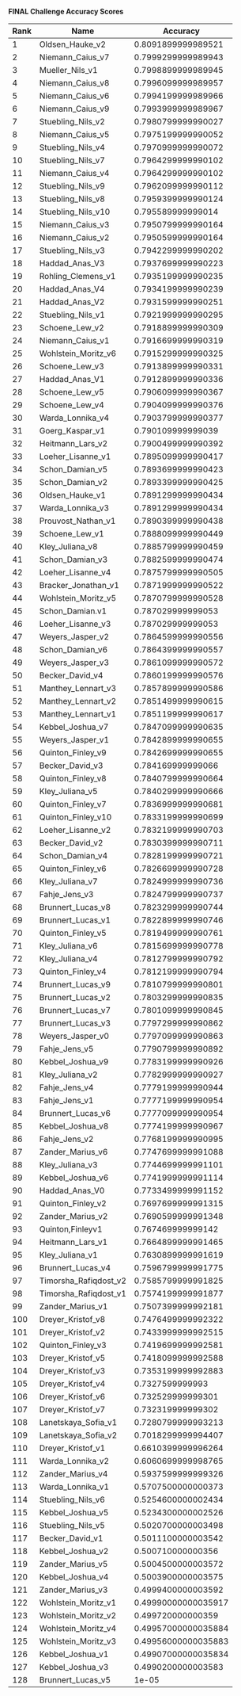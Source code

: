 **FINAL Challenge Accuracy Scores**



|Rank|Name|Accuracy|
|----|-----|---|
|1|Oldsen_Hauke_v2|0.8091899999989521|
|2|Niemann_Caius_v7|0.7999299999989943|
|3|Mueller_Nils_v1|0.7998899999989945|
|4|Niemann_Caius_v8|0.7996099999989957|
|5|Niemann_Caius_v6|0.7994199999989966|
|6|Niemann_Caius_v9|0.7993999999989967|
|7|Stuebling_Nils_v2|0.7980799999990027|
|8|Niemann_Caius_v5|0.7975199999990052|
|9|Stuebling_Nils_v4|0.7970999999990072|
|10|Stuebling_Nils_v7|0.7964299999990102|
|11|Niemann_Caius_v4|0.7964299999990102|
|12|Stuebling_Nils_v9|0.7962099999990112|
|13|Stuebling_Nils_v8|0.7959399999990124|
|14|Stuebling_Nils_v10|0.795589999999014|
|15|Niemann_Caius_v3|0.7950799999990164|
|16|Niemann_Caius_v2|0.7950599999990164|
|17|Stuebling_Nils_v3|0.7942299999990202|
|18|Haddad_Anas_V3|0.7937699999990223|
|19|Rohling_Clemens_v1|0.7935199999990235|
|20|Haddad_Anas_V4|0.7934199999990239|
|21|Haddad_Anas_V2|0.7931599999990251|
|22|Stuebling_Nils_v1|0.7921999999990295|
|23|Schoene_Lew_v2|0.7918899999990309|
|24|Niemann_Caius_v1|0.7916699999990319|
|25|Wohlstein_Moritz_v6|0.7915299999990325|
|26|Schoene_Lew_v3|0.7913899999990331|
|27|Haddad_Anas_V1|0.7912899999990336|
|28|Schoene_Lew_v5|0.7906099999990367|
|29|Schoene_Lew_v4|0.7904099999990376|
|30|Warda_Lonnika_v4|0.7903799999990377|
|31|Goerg_Kaspar_v1|0.790109999999039|
|32|Heitmann_Lars_v2|0.7900499999990392|
|33|Loeher_Lisanne_v1|0.7895099999990417|
|34|Schon_Damian_v5|0.7893699999990423|
|35|Schon_Damian_v2|0.7893399999990425|
|36|Oldsen_Hauke_v1|0.7891299999990434|
|37|Warda_Lonnika_v3|0.7891299999990434|
|38|Prouvost_Nathan_v1|0.7890399999990438|
|39|Schoene_Lew_v1|0.7888099999990449|
|40|Kley_Juliana_v8|0.7885799999990459|
|41|Schon_Damian_v3|0.7882599999990474|
|42|Loeher_Lisanne_v4|0.7875799999990505|
|43|Bracker_Jonathan_v1|0.7871999999990522|
|44|Wohlstein_Moritz_v5|0.7870799999990528|
|45|Schon_Damian.v1|0.787029999999053|
|46|Loeher_Lisanne_v3|0.787029999999053|
|47|Weyers_Jasper_v2|0.7864599999990556|
|48|Schon_Damian_v6|0.7864399999990557|
|49|Weyers_Jasper_v3|0.7861099999990572|
|50|Becker_David_v4|0.7860199999990576|
|51|Manthey_Lennart_v3|0.7857899999990586|
|52|Manthey_Lennart_v2|0.7851499999990615|
|53|Manthey_Lennart_v1|0.7851199999990617|
|54|Kebbel_Joshua_v7|0.7847099999990635|
|55|Weyers_Jasper_v1|0.7842899999990655|
|56|Quinton_Finley_v9|0.7842699999990655|
|57|Becker_David_v3|0.784169999999066|
|58|Quinton_Finley_v8|0.7840799999990664|
|59|Kley_Juliana_v5|0.7840299999990666|
|60|Quinton_Finley_v7|0.7836999999990681|
|61|Quinton_Finley_v10|0.7833199999990699|
|62|Loeher_Lisanne_v2|0.7832199999990703|
|63|Becker_David_v2|0.7830399999990711|
|64|Schon_Damian_v4|0.7828199999990721|
|65|Quinton_Finley_v6|0.7826699999990728|
|66|Kley_Juliana_v7|0.7824999999990736|
|67|Fahje_Jens_v3|0.7824799999990737|
|68|Brunnert_Lucas_v8|0.7823299999990744|
|69|Brunnert_Lucas_v1|0.7822899999990746|
|70|Quinton_Finley_v5|0.7819499999990761|
|71|Kley_Juliana_v6|0.7815699999990778|
|72|Kley_Juliana_v4|0.7812799999990792|
|73|Quinton_Finley_v4|0.7812199999990794|
|74|Brunnert_Lucas_v9|0.7810799999990801|
|75|Brunnert_Lucas_v2|0.7803299999990835|
|76|Brunnert_Lucas_v7|0.7801099999990845|
|77|Brunnert_Lucas_v3|0.7797299999990862|
|78|Weyers_Jasper_v0|0.7797099999990863|
|79|Fahje_Jens_v5|0.7790799999990892|
|80|Kebbel_Joshua_v9|0.7783199999990926|
|81|Kley_Juliana_v2|0.7782999999990927|
|82|Fahje_Jens_v4|0.7779199999990944|
|83|Fahje_Jens_v1|0.7777199999990954|
|84|Brunnert_Lucas_v6|0.7777099999990954|
|85|Kebbel_Joshua_v8|0.7774199999990967|
|86|Fahje_Jens_v2|0.7768199999990995|
|87|Zander_Marius_v6|0.7747699999991088|
|88|Kley_Juliana_v3|0.7744699999991101|
|89|Kebbel_Joshua_v6|0.7741999999991114|
|90|Haddad_Anas_V0|0.7733499999991152|
|91|Quinton_Finley_v2|0.7697699999991315|
|92|Zander_Marius_v2|0.7690599999991348|
|93|Quinton,Finleyv1|0.767469999999142|
|94|Heitmann_Lars_v1|0.7664899999991465|
|95|Kley_Juliana_v1|0.7630899999991619|
|96|Brunnert_Lucas_v4|0.7596799999991775|
|97|Timorsha_Rafiqdost_v2|0.7585799999991825|
|98|Timorsha_Rafiqdost_v1|0.7574199999991877|
|99|Zander_Marius_v1|0.7507399999992181|
|100|Dreyer_Kristof_v8|0.7476499999992322|
|101|Dreyer_Kristof_v2|0.7433999999992515|
|102|Quinton_Finley_v3|0.7419699999992581|
|103|Dreyer_Kristof_v5|0.7418099999992588|
|104|Dreyer_Kristof_v3|0.7353199999992883|
|105|Dreyer_Kristof_v4|0.7327599999993|
|106|Dreyer_Kristof_v6|0.732529999999301|
|107|Dreyer_Kristof_v7|0.732319999999302|
|108|Lanetskaya_Sofia_v1|0.7280799999993213|
|109|Lanetskaya_Sofia_v2|0.7018299999994407|
|110|Dreyer_Kristof_v1|0.6610399999996264|
|111|Warda_Lonnika_v2|0.6060699999998765|
|112|Zander_Marius_v4|0.5937599999999326|
|113|Warda_Lonnika_v1|0.5707500000000373|
|114|Stuebling_Nils_v6|0.5254600000002434|
|115|Kebbel_Joshua_v5|0.5234300000002526|
|116|Stuebling_Nils_v5|0.5020700000003498|
|117|Becker_David_v1|0.5011100000003542|
|118|Kebbel_Joshua_v2|0.500710000000356|
|119|Zander_Marius_v5|0.5004500000003572|
|120|Kebbel_Joshua_v4|0.5003900000003575|
|121|Zander_Marius_v3|0.4999400000003592|
|122|Wohlstein_Moritz_v1|0.49990000000035917|
|123|Wohlstein_Moritz_v2|0.499720000000359|
|124|Wohlstein_Moritz_v4|0.49957000000035884|
|125|Wohlstein_Moritz_v3|0.49956000000035883|
|126|Kebbel_Joshua_v1|0.49907000000035834|
|127|Kebbel_Joshua_v3|0.4990200000003583|
|128|Brunnert_Lucas_v5|1e-05|
